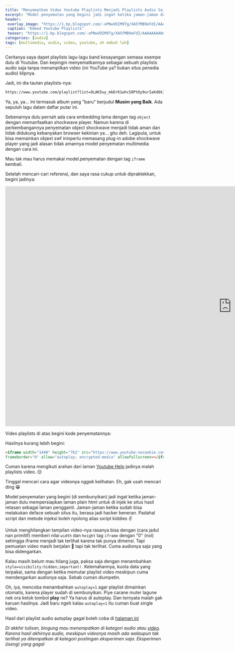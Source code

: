 ```yaml
---
title: "Menyematkan Video Youtube Playlists Menjadi Playlists Audio Saja?"
excerpt: "Model penyematan yang begini jadi ingat ketika jaman-jaman dulu mempersiapkan laman plain html untuk di injek ke situs hasil retasan sebagai laman pengganti."
header:
 overlay_image: "https://1.bp.blogspot.com/-oPNwVDIM9Tg/XA5fMB9eFdI/AAAAAAAAHnw/EU8UU2-1dvQtmKY6tuujV82uEEJKcsy-QCLcBGAs/s1600/C"
 caption: "Embed Youtube Playlists"
 teaser: "https://1.bp.blogspot.com/-oPNwVDIM9Tg/XA5fMB9eFdI/AAAAAAAAHnw/EU8UU2-1dvQtmKY6tuujV82uEEJKcsy-QCLcBGAs/w191-h123-p-k-no-nu/C"
categories: [audio]
tags: [multimedia, audio, video, youtube, ah embuh lah]
---
```

Ceritanya saya dapet playlists lagu-lagu band kesayangan semasa esempe dulu di Youtube. Dan kepingin menyematkannya sebagai sebuah playlists audio saja tanpa menampilkan video (ini YouTube ya? bukan situs penedia audio) klipnya. 

Jadi, ini dia tautan playlists-nya:
```html
https://www.youtube.com/playlist?list=OLAK5uy_mkDrK1whc58PtOy9urIaKd8kI411vOxhI
```

Ya, ya, ya... Ini termasuk album yang "baru" berjudul **Musim yang Baik**. Ada sepuluh lagu dalam daftar putar ini.

Sebenarnya dulu pernah ada cara embedding lama dengan tag `object` dengan memanfaatkan shockwave player. Namun karena di perkembangannya penyematan object shockwave menjadi tidak aman dan tidak didukung kebanyakan browser kekinian ya... gitu deh. Lagipula, untuk bisa memainkan objext swf ininperlu memasang plug-in adobe shockwave player yang jadi alasan tidak amannya model penyematan multimedia dengan cara ini.

Mau tak mau harus memakai model.penyematan dengan tag `iframe` kembali.

Setelah mencari-cari referensi, dan saya rasa cukup untuk dipraktekkan, begini jadinya:

<div class="video-responsive-container"><iframe width="1440" height="762" src="https://www.youtube-nocookie.com/embed/videoseries?list=OLAK5uy_mkDrK1whc58PtOy9urIaKd8kI411vOxhI"
frameborder="0" allow="autoplay; encrypted-media" allowfullscreen></iframe></div>

Video playlists di atas begini kode penyematannya:

Hasilnya kurang lebih begini:

```html
<iframe width="1440" height="762" src="https://www.youtube-nocookie.com/embed/videoseries?list=OLAK5uy_mkDrK1whc58PtOy9urIaKd8kI411vOxhI"
frameborder="0" allow="autoplay; encrypted-media" allowfullscreen></iframe>
```

Cuman karena mengikuti arahan dari laman [Youtube Help](https://support.google.com/youtube/answer/171780?hl=id) jadinya malah playlists video. 😌

Tinggal mencari cara agar videonya _nggak_ kelihatan. Eh, gak usah mencari ding 😁 

Model penyematan yang begini (di sembunyikan) jadi ingat ketika jaman-jaman dulu mempersiapkan laman plain html untuk di injek ke situs hasil retasan sebagai laman pengganti. Jaman-jaman ketika sudah bisa melakukan deface sebuah situs itu, berasa jadi hacker beneran. Padahal script dan metode injeksi boleh nyolong alias sxript kiddies ✌️

Untuk menghilangkan tampilan video-nya rasanya bisa dengan (cara jadul nan primitif) memberi nilai `width` dan `height` tag `iframe` dengan "0" (nol) sehingga iframe menjadi tak terlihat karena tak punya dimensi. Tapi pemuatan video masih berjalan 🤣 tapi tak terlihat. Cuma audionya saja yang bisa didengarkan.

Kalau masih belum mau hilang juga, paksa saja dengan menambahkan `style=visibility:hidden;important!`. Kelemahannya, kuota data yang terpakai, sama dengan ketika memutar playlist video meskipun cuma mendengarkan audionya saja. Sebab cuman diumpetin.

Oh, iya, mencoba menambahkan `autoplay=1` agar playlist dimainkan otomatis, karena player sudah di sembunyikan. Piye carane muter lagune nek ora ketok tombol **play** ne? Ya harus di autoplay. Dan ternyata malah gak karuan hasilnya. Jadi baru ngeh kalau `autoplay=1` itu cuman buat single video.

Hasil dari playlist audio autoplay gagal boleh coba di [halaman ini](/audio/sheila-on-7-musim-yang-baik/)

_Di akkhir tulisan, bingung mau menempatkan di kategori audio atau [video](/kategori/#video). Karena hasil akhirnya audio, meskipun videonya masih ada walaupun tak terlihat ya ditempatkan di kategori postingan eksperimen saja. Eksperimen (iseng) yang gagal_
